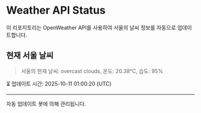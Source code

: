 
# Weather API Status

이 리포지토리는 OpenWeather API를 사용하여 서울의 날씨 정보를 자동으로 업데이트합니다.

## 현재 서울 날씨
> 서울의 현재 날씨: overcast clouds, 온도: 20.38°C, 습도: 95%

⏳ 업데이트 시간: 2025-10-11 01:00:20 (UTC)

---
자동 업데이트 봇에 의해 관리됩니다.
